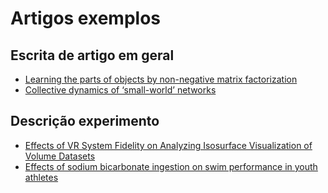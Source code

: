 # Artigos exemplos

## Escrita de artigo em geral

 - [Learning the parts of objects by non-negative matrix factorization](https://www.nature.com/articles/44565)
 - [Collective dynamics of ‘small-world’ networks](https://www.nature.com/articles/30918)


## Descrição experimento

 - [ Effects of VR System Fidelity on Analyzing Isosurface Visualization of Volume Datasets](https://ieeexplore.ieee.org/document/6777465)
 - [Effects of sodium bicarbonate ingestion on swim performance in youth athletes](https://www.ncbi.nlm.nih.gov/pmc/articles/PMC3737792/)

